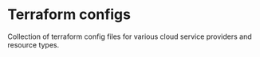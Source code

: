 # Terraform configs

Collection of terraform config files for various cloud service providers and resource types.
